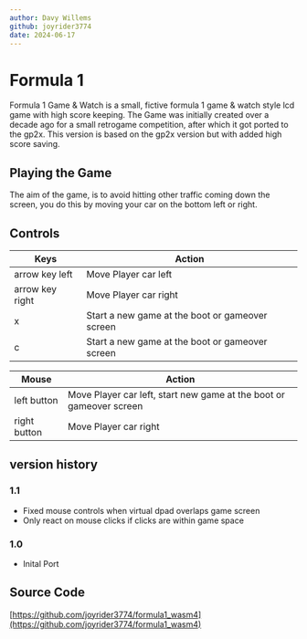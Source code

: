 ```yaml
---
author: Davy Willems
github: joyrider3774
date: 2024-06-17
---
```


# Formula 1
Formula 1 Game & Watch is a small, fictive formula 1 game & watch style lcd game with high score keeping. The Game was initially created over a decade ago for a small retrogame competition, after which it got ported to the gp2x. This version is based on the gp2x version but with added high score saving.

## Playing the Game
The aim of the game, is to avoid hitting other traffic coming down the screen, you do this by moving your car on the bottom left or right. 

## Controls

| Keys | Action |
| ------ | ------ |
| arrow key left | Move Player car left |
| arrow key right | Move Player car right |
| x | Start a new game at the boot or gameover screen |
| c | Start a new game at the boot or gameover screen |


| Mouse | Action |
| ------ | ------ |
| left button | Move Player car left, start new game at the boot or gameover screen |
| right button | Move Player car right |

## version history

### 1.1
- Fixed mouse controls when virtual dpad overlaps game screen
- Only react on mouse clicks if clicks are within game space 

### 1.0
- Inital Port

## Source Code
[https://github.com/joyrider3774/formula1_wasm4](https://github.com/joyrider3774/formula1_wasm4)


